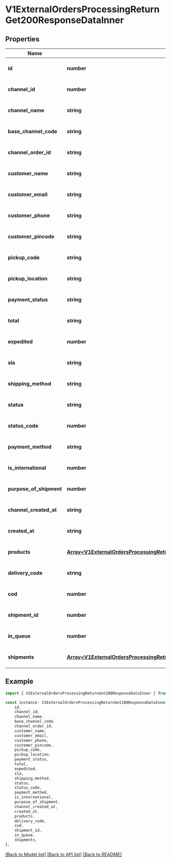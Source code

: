 # V1ExternalOrdersProcessingReturnGet200ResponseDataInner


## Properties

Name | Type | Description | Notes
------------ | ------------- | ------------- | -------------
**id** | **number** |  | [optional] [default to undefined]
**channel_id** | **number** |  | [optional] [default to undefined]
**channel_name** | **string** |  | [optional] [default to undefined]
**base_channel_code** | **string** |  | [optional] [default to undefined]
**channel_order_id** | **string** |  | [optional] [default to undefined]
**customer_name** | **string** |  | [optional] [default to undefined]
**customer_email** | **string** |  | [optional] [default to undefined]
**customer_phone** | **string** |  | [optional] [default to undefined]
**customer_pincode** | **string** |  | [optional] [default to undefined]
**pickup_code** | **string** |  | [optional] [default to undefined]
**pickup_location** | **string** |  | [optional] [default to undefined]
**payment_status** | **string** |  | [optional] [default to undefined]
**total** | **string** |  | [optional] [default to undefined]
**expedited** | **number** |  | [optional] [default to undefined]
**sla** | **string** |  | [optional] [default to undefined]
**shipping_method** | **string** |  | [optional] [default to undefined]
**status** | **string** |  | [optional] [default to undefined]
**status_code** | **number** |  | [optional] [default to undefined]
**payment_method** | **string** |  | [optional] [default to undefined]
**is_international** | **number** |  | [optional] [default to undefined]
**purpose_of_shipment** | **number** |  | [optional] [default to undefined]
**channel_created_at** | **string** |  | [optional] [default to undefined]
**created_at** | **string** |  | [optional] [default to undefined]
**products** | [**Array&lt;V1ExternalOrdersProcessingReturnGet200ResponseDataInnerProductsInner&gt;**](V1ExternalOrdersProcessingReturnGet200ResponseDataInnerProductsInner.md) |  | [optional] [default to undefined]
**delivery_code** | **string** |  | [optional] [default to undefined]
**cod** | **number** |  | [optional] [default to undefined]
**shipment_id** | **number** |  | [optional] [default to undefined]
**in_queue** | **number** |  | [optional] [default to undefined]
**shipments** | [**Array&lt;V1ExternalOrdersProcessingReturnGet200ResponseDataInnerShipmentsInner&gt;**](V1ExternalOrdersProcessingReturnGet200ResponseDataInnerShipmentsInner.md) |  | [optional] [default to undefined]

## Example

```typescript
import { V1ExternalOrdersProcessingReturnGet200ResponseDataInner } from './api';

const instance: V1ExternalOrdersProcessingReturnGet200ResponseDataInner = {
    id,
    channel_id,
    channel_name,
    base_channel_code,
    channel_order_id,
    customer_name,
    customer_email,
    customer_phone,
    customer_pincode,
    pickup_code,
    pickup_location,
    payment_status,
    total,
    expedited,
    sla,
    shipping_method,
    status,
    status_code,
    payment_method,
    is_international,
    purpose_of_shipment,
    channel_created_at,
    created_at,
    products,
    delivery_code,
    cod,
    shipment_id,
    in_queue,
    shipments,
};
```

[[Back to Model list]](../README.md#documentation-for-models) [[Back to API list]](../README.md#documentation-for-api-endpoints) [[Back to README]](../README.md)
